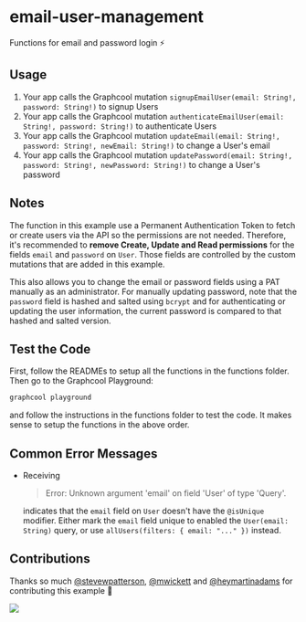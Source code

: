 # email-user-management

Functions for email and password login ⚡️

## Usage

1. Your app calls the Graphcool mutation `signupEmailUser(email: String!, password: String!)` to signup Users
2. Your app calls the Graphcool mutation `authenticateEmailUser(email: String!, password: String!)` to authenticate Users
3. Your app calls the Graphcool mutation `updateEmail(email: String!, password: String!, newEmail: String!)` to change a User's email
4. Your app calls the Graphcool mutation `updatePassword(email: String!, password: String!, newPassword: String!)` to change a User's password

## Notes

The function in this example use a Permanent Authentication Token to fetch or create users via the API so the permissions are not needed. Therefore, it's recommended to **remove Create, Update and Read permissions** for the fields `email` and `password` on `User`. Those fields are controlled by the custom mutations that are added in this example.

This also allows you to change the email or password fields using a PAT manually as an administrator. For manually updating password, note that the `password` field is hashed and salted using `bcrypt` and for authenticating or updating the user information, the current password is compared to that hashed and salted version.

## Test the Code

First, follow the READMEs to setup all the functions in the functions folder. Then go to the Graphcool Playground:

```sh
graphcool playground
```

and follow the instructions in the functions folder to test the code. It makes sense to setup the functions in the above order.

## Common Error Messages

* Receiving

  > Error: Unknown argument 'email' on field 'User' of type 'Query'.

  indicates that the `email` field on `User` doesn't have the `@isUnique` modifier. Either mark the `email` field unique to enabled the `User(email: String)` query, or use `allUsers(filters: { email: "..." })` instead.

## Contributions

Thanks so much [@stevewpatterson](https://github.com/stevewpatterson), [@mwickett](https://github.com/mwickett) and [@heymartinadams](https://github.com/heymartinadams) for contributing this example :tada:

![](http://i.imgur.com/5RHR6Ku.png)
